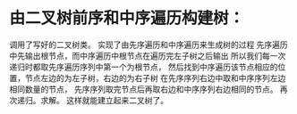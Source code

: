 # 由二叉树前序和中序遍历构建树：
调用了写好的二叉树类。
实现了由先序遍历和中序遍历来生成树的过程
先序遍历中先输出根节点，而中序遍历中根节点在遍历完左子树之后输出
所以我们每一次递归时都取先序遍历序列中第一个为根节点，
然后找到中序遍历该节点相应的位置，节点左边的为左子树，右边的为右子树
在先序序列右边中取和中序序列左边相同数量的节点， 先序序列取完节点后再取右边和中序序列右边相同的节点。
再次递归。求解。
这样就能建立起来二叉树了。
